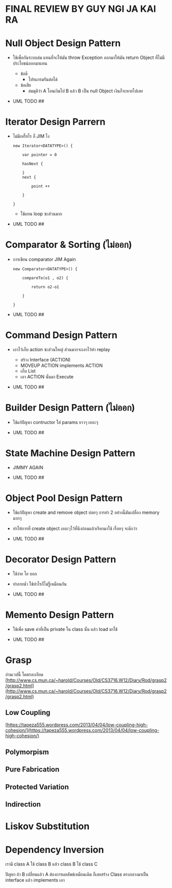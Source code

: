 # FINAL REVIEW BY GUY NGI JA KAI RA


# Null Object Design Pattern

- ใช้เพื่อกันระบบล่ม แทนที่จะให้มัน throw Exception ออกมาให้มัน return Object ที่ไม่มีประโยชน์ออกมาแทน
    - ข้อดี
        - โปรแกรมรันต่อได้
    - ข้อเสีย
        - สมมุติว่า A โอนเงินไป B แล้ว B เป็น null Object เงินก็จะหายไปเลย

- UML TODO ##

# Iterator Design Parrern

- ไม่มีเหรี้ยไร ก็ JIM ไง
    ``` 
    new Iterator<DATATYPE>() {

        var pointer = 0

        hasNext {
            
        }
        next {

            point ++

        }

    } 
    ```

    - ใช้แทน loop ซะส่วนมาก

- UML TODO ##

# Comparator & Sorting (ไม่ออก)

- การเขียน comparator JIM Again
    ```
    new Comparator<DATATYPE>() {

        compareTo(o1 , o2) {

            return o2-o1

        }

    }
    ```

- UML TODO ##

# Command Design Pattern

- เอาไว้เก็บ action ซะส่วนใหญ่ ส่วนมากจะเอาไว้ทำ replay
    - สร้าง Interface (ACTION)
    - MOVEUP ACTION implements ACTION
    - เก็บ List<ACTION>
    - เอา ACTION นั้นมา Execute

- UML TODO ##

# Builder Design Pattern (ไม่ออก)

- ใช้แก้ปัญหา contructor ใส่ params ยาวๆ เยอะๆ

- UML TODO ##

# State Machine Design Pattern

- JIMMY AGAIN

- UML TODO ##

# Object Pool Design Pattern

- ใช้แก้ปัญหา create and remove object บ่อยๆ การทำ 2 อย่างนี้มันเปลื่อง memory มากๆ
- ทำให้การที่ create object เยอะๆไว้ที่นึงก่อนแล้วเรียกมาใช้ เรื่อยๆ จะดีกว่า 

- UML TODO ##

# Decorator Design Pattern

- ใช้ง่าย โย บอก
- ทำลายน้ำ ใช้ทำไรก็ไม่รู็เหมือนกัน

- UML TODO ##

# Memento Design Pattern

- ใช้เพื่อ save ค่าที่เป็น private ใน class นั้น แล้ว load มาใช้

- UML TODO ##

# Grasp

อ่านเวปนี้ โคตรละเอียด
[http://www.cs.mun.ca/~harold/Courses/Old/CS3716.W12/Diary/Rod/grasp2/grasp2.html](http://www.cs.mun.ca/~harold/Courses/Old/CS3716.W12/Diary/Rod/grasp2/grasp2.html)

## Low Coupling

[https://tapeza555.wordpress.com/2013/04/04/low-coupling-high-cohesion/](https://tapeza555.wordpress.com/2013/04/04/low-coupling-high-cohesion/)

## Polymorpism

## Pure Fabrication

## Protected Variation

## Indirection

# Liskov Substitution

# Dependency Inversion

เรามี class A ใช้ class B แล้ว class B ใช้ class C

ปัญหา ถ้า B เปลี่ยนแล้ว A ต้องการผลลัพธ์เหมือนเดิม ก็เลยสร้าง Class ตรงกลางมาเป็น interface แล้ว implements เอา





